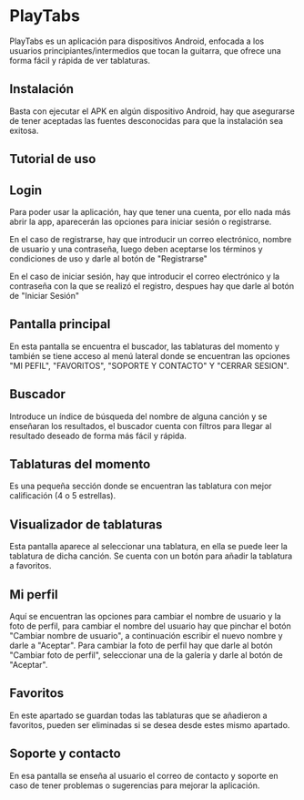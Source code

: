 # PlayTabs

PlayTabs es un aplicación para dispositivos Android, enfocada a los usuarios principiantes/intermedios que tocan la guitarra, que ofrece una forma fácil y rápida de ver tablaturas.

## Instalación

Basta con ejecutar el APK en algún dispositivo Android, hay que asegurarse de tener aceptadas las fuentes desconocidas para que la instalación sea exitosa.

## Tutorial de uso

## Login

Para poder usar la aplicación, hay que tener una cuenta, por ello nada más abrir la app, aparecerán las opciones para iniciar sesión o registrarse.

En el caso de registrarse, hay que introducir un correo electrónico, nombre de usuario y una contraseña, luego deben aceptarse los términos y condiciones de uso y darle al botón de "Registrarse"

En el caso de iniciar sesión, hay que introducir el correo electrónico y la contraseña con la que se realizó el registro, despues hay que darle al botón de "Iniciar Sesión"

## Pantalla principal

En esta pantalla se encuentra el buscador, las tablaturas del momento y también se tiene acceso al menú lateral donde se encuentran las opciones "MI PEFIL", "FAVORITOS", "SOPORTE Y CONTACTO" Y "CERRAR SESION".

## Buscador

Introduce un índice de búsqueda del nombre de alguna canción y se enseñaran los resultados, el buscador cuenta con filtros para llegar al resultado deseado de forma más fácil y rápida.

## Tablaturas del momento

Es una pequeña sección donde se encuentran las tablatura con mejor calificación (4 o 5 estrellas).

## Visualizador de tablaturas

Esta pantalla aparece al seleccionar una tablatura, en ella se puede leer la tablatura de dicha canción. Se cuenta con un botón para añadir la tablatura a favoritos.

##  Mi perfil

Aquí se encuentran las opciones para cambiar el nombre de usuario y la foto de perfil, para cambiar el nombre del usuario hay que pinchar el botón "Cambiar nombre de usuario", a continuación escribir el nuevo nombre y darle a "Aceptar". Para cambiar la foto de perfil hay que darle al botón "Cambiar foto de perfil", seleccionar una de la galería y darle al botón de "Aceptar".

## Favoritos

En este apartado se guardan todas las tablaturas que se añadieron a favoritos, pueden ser eliminadas si se desea desde estes mismo apartado.

## Soporte y contacto

En esa pantalla se enseña al usuario el correo de contacto y soporte en caso de tener problemas o sugerencias para mejorar la aplicación.
